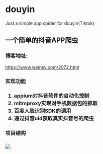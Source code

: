 # douyin
Just a simple app spider for douyin(Tiktok)

<h2>一个简单的抖音APP爬虫</h2>

<h3>博客地址:</h3>
<a href="https://www.weiney.com/2072.html">https://www.weiney.com/2072.html</a>

<h3>实现功能<h3>
<ol>
  <li>appium对抖音软件的自动化控制</li>
  <li>mitmproxy实现对手机数据包的抓取</li>
  <li>百度人脸识别SDK的调用</li>
  <li>通过抖音uid获取真实抖音号的爬虫</li>
</ol>
  
<h3>项目结构<h3>
  <img src="https://www.weiney.com/wp-content/uploads/2019/05/2019052308000221.png" style="margin: 0 auto;" />
